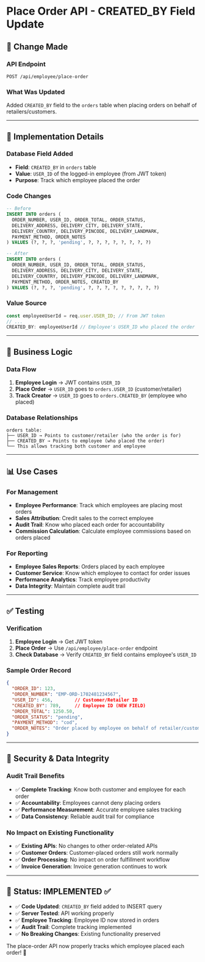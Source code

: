 # Place Order API - CREATED_BY Field Update

## 🔄 **Change Made**

### **API Endpoint**
```
POST /api/employee/place-order
```

### **What Was Updated**
Added `CREATED_BY` field to the `orders` table when placing orders on behalf of retailers/customers.

---

## 📝 **Implementation Details**

### **Database Field Added**
- **Field**: `CREATED_BY` in `orders` table
- **Value**: `USER_ID` of the logged-in employee (from JWT token)
- **Purpose**: Track which employee placed the order

### **Code Changes**
```sql
-- Before
INSERT INTO orders (
  ORDER_NUMBER, USER_ID, ORDER_TOTAL, ORDER_STATUS, 
  DELIVERY_ADDRESS, DELIVERY_CITY, DELIVERY_STATE, 
  DELIVERY_COUNTRY, DELIVERY_PINCODE, DELIVERY_LANDMARK,
  PAYMENT_METHOD, ORDER_NOTES
) VALUES (?, ?, ?, 'pending', ?, ?, ?, ?, ?, ?, ?, ?)

-- After  
INSERT INTO orders (
  ORDER_NUMBER, USER_ID, ORDER_TOTAL, ORDER_STATUS, 
  DELIVERY_ADDRESS, DELIVERY_CITY, DELIVERY_STATE, 
  DELIVERY_COUNTRY, DELIVERY_PINCODE, DELIVERY_LANDMARK,
  PAYMENT_METHOD, ORDER_NOTES, CREATED_BY
) VALUES (?, ?, ?, 'pending', ?, ?, ?, ?, ?, ?, ?, ?, ?)
```

### **Value Source**
```javascript
const employeeUserId = req.user.USER_ID; // From JWT token
// ...
CREATED_BY: employeeUserId // Employee's USER_ID who placed the order
```

---

## 🎯 **Business Logic**

### **Data Flow**
1. **Employee Login** → JWT contains `USER_ID`
2. **Place Order** → `USER_ID` goes to `orders.USER_ID` (customer/retailer)
3. **Track Creator** → `USER_ID` goes to `orders.CREATED_BY` (employee who placed)

### **Database Relationships**
```
orders table:
├── USER_ID → Points to customer/retailer (who the order is for)
├── CREATED_BY → Points to employee (who placed the order)
└── This allows tracking both customer and employee
```

---

## 📊 **Use Cases**

### **For Management**
- **Employee Performance**: Track which employees are placing most orders
- **Sales Attribution**: Credit sales to the correct employee
- **Audit Trail**: Know who placed each order for accountability
- **Commission Calculation**: Calculate employee commissions based on orders placed

### **For Reporting**
- **Employee Sales Reports**: Orders placed by each employee
- **Customer Service**: Know which employee to contact for order issues
- **Performance Analytics**: Track employee productivity
- **Data Integrity**: Maintain complete audit trail

---

## ✅ **Testing**

### **Verification**
1. **Employee Login** → Get JWT token
2. **Place Order** → Use `/api/employee/place-order` endpoint
3. **Check Database** → Verify `CREATED_BY` field contains employee's `USER_ID`

### **Sample Order Record**
```json
{
  "ORDER_ID": 123,
  "ORDER_NUMBER": "EMP-ORD-1702481234567",
  "USER_ID": 456,        // Customer/Retailer ID
  "CREATED_BY": 789,     // Employee ID (NEW FIELD)
  "ORDER_TOTAL": 1250.50,
  "ORDER_STATUS": "pending",
  "PAYMENT_METHOD": "cod",
  "ORDER_NOTES": "Order placed by employee on behalf of retailer/customer"
}
```

---

## 🔐 **Security & Data Integrity**

### **Audit Trail Benefits**
- ✅ **Complete Tracking**: Know both customer and employee for each order
- ✅ **Accountability**: Employees cannot deny placing orders
- ✅ **Performance Measurement**: Accurate employee sales tracking
- ✅ **Data Consistency**: Reliable audit trail for compliance

### **No Impact on Existing Functionality**
- ✅ **Existing APIs**: No changes to other order-related APIs
- ✅ **Customer Orders**: Customer-placed orders still work normally
- ✅ **Order Processing**: No impact on order fulfillment workflow
- ✅ **Invoice Generation**: Invoice generation continues to work

---

## 🎯 **Status: IMPLEMENTED ✅**

- ✅ **Code Updated**: `CREATED_BY` field added to INSERT query
- ✅ **Server Tested**: API working properly 
- ✅ **Employee Tracking**: Employee ID now stored in orders
- ✅ **Audit Trail**: Complete tracking implemented
- ✅ **No Breaking Changes**: Existing functionality preserved

The place-order API now properly tracks which employee placed each order! 🚀 